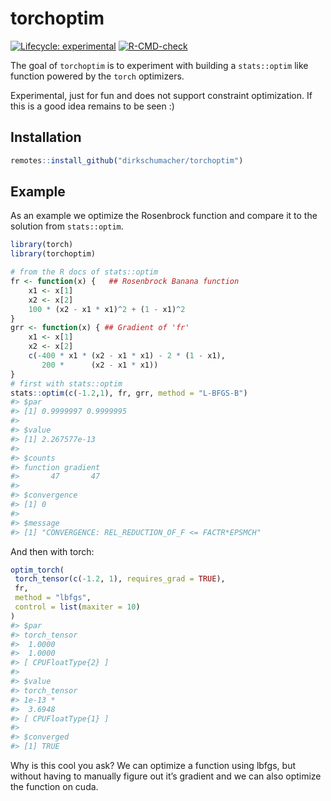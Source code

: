 
<!-- README.md is generated from README.Rmd. Please edit that file -->

# torchoptim

<!-- badges: start -->

[![Lifecycle:
experimental](https://img.shields.io/badge/lifecycle-experimental-orange.svg)](https://www.tidyverse.org/lifecycle/#experimental)
[![R-CMD-check](https://github.com/dirkschumacher/torchoptim/workflows/R-CMD-check/badge.svg)](https://github.com/dirkschumacher/torchoptim/actions)
<!-- badges: end -->

The goal of `torchoptim` is to experiment with building a `stats::optim`
like function powered by the `torch` optimizers.

Experimental, just for fun and does not support constraint optimization.
If this is a good idea remains to be seen :)

## Installation

``` r
remotes::install_github("dirkschumacher/torchoptim")
```

## Example

As an example we optimize the Rosenbrock function and compare it to the
solution from `stats::optim`.

``` r
library(torch)
library(torchoptim)

# from the R docs of stats::optim
fr <- function(x) {   ## Rosenbrock Banana function
    x1 <- x[1]
    x2 <- x[2]
    100 * (x2 - x1 * x1)^2 + (1 - x1)^2
}
grr <- function(x) { ## Gradient of 'fr'
    x1 <- x[1]
    x2 <- x[2]
    c(-400 * x1 * (x2 - x1 * x1) - 2 * (1 - x1),
       200 *      (x2 - x1 * x1))
}
# first with stats::optim
stats::optim(c(-1.2,1), fr, grr, method = "L-BFGS-B")
#> $par
#> [1] 0.9999997 0.9999995
#> 
#> $value
#> [1] 2.267577e-13
#> 
#> $counts
#> function gradient 
#>       47       47 
#> 
#> $convergence
#> [1] 0
#> 
#> $message
#> [1] "CONVERGENCE: REL_REDUCTION_OF_F <= FACTR*EPSMCH"
```

And then with torch:

``` r
optim_torch(
 torch_tensor(c(-1.2, 1), requires_grad = TRUE),
 fr,
 method = "lbfgs",
 control = list(maxiter = 10)
)
#> $par
#> torch_tensor
#>  1.0000
#>  1.0000
#> [ CPUFloatType{2} ]
#> 
#> $value
#> torch_tensor
#> 1e-13 *
#>  3.6948
#> [ CPUFloatType{1} ]
#> 
#> $converged
#> [1] TRUE
```

Why is this cool you ask? We can optimize a function using lbfgs, but
without having to manually figure out it’s gradient and we can also
optimize the function on cuda.
